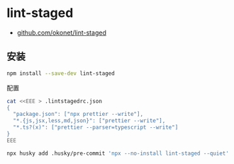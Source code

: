 # lint-staged

- [github.com/okonet/lint-staged](https://github.com/okonet/lint-staged)

## 安装

```bash npm2yarn
npm install --save-dev lint-staged
```

配置

```bash
cat <<EEE > .lintstagedrc.json
{
  "package.json": ["npx prettier --write"],
  "*.{js,jsx,less,md,json}": ["prettier --write"],
  "*.ts?(x)": ["prettier --parser=typescript --write"]
}
EEE
```

```bash
npx husky add .husky/pre-commit 'npx --no-install lint-staged --quiet'
```
